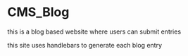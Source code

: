 # CMS_Blog
this is a blog based website where users can submit entries

this site uses handlebars to generate each blog entry